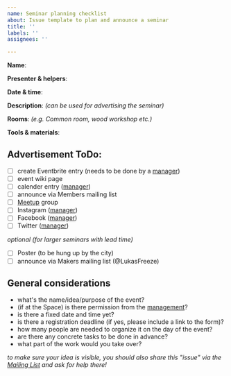 ```yaml
---
name: Seminar planning checklist
about: Issue template to plan and announce a seminar
title: ''
labels: ''
assignees: ''

---
```


**Name**:

**Presenter & helpers**:

**Date & time**:

**Description**: *(can be used for advertising the seminar)*

**Rooms**: *(e.g. Common room, wood workshop etc.)*

**Tools & materials**: 

## Advertisement ToDo:
* [ ] create Eventbrite entry (needs to be done by a [manager](https://wiki.comakingspace.de/Management))
* [ ] event wiki page
* [ ] calender entry ([manager](https://wiki.comakingspace.de/Management))
* [ ] announce via Members mailing list
* [ ] [Meetup](https://www.meetup.com/de-DE/Heidelberg-Makers-Meetup/) group
* [ ] Instagram ([manager](https://wiki.comakingspace.de/Management))
* [ ] Facebook ([manager](https://wiki.comakingspace.de/Management))
* [ ] Twitter ([manager](https://wiki.comakingspace.de/Management))

*optional (for larger seminars with lead time)*

* [ ] Poster (to be hung up by the city)
* [ ] announce via Makers mailing list (@LukasFreeze)

## General considerations 
- what's the name/idea/purpose of the event?
- (if at the Space) is there permission from the [management](https://wiki.comakingspace.de/Management)?
- is there a fixed date and time yet?
- is there a registration deadline (if yes, please include a link to the form)?
- how many people are needed to organize it on the day of the event?
- are there any concrete tasks to be done in advance?
- what part of the work would you take over?

*to make sure your idea is visible, you should also share this "issue" via the [Mailing List](https://wiki.comakingspace.de/Mailing_List) and ask for help there!*
